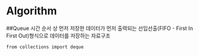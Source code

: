 # Algorithm

##Queue
시간 순서 상 먼저 저장한 데이터가 먼저 출력되는 선입선출(FIFO - First In First Out)형식으로 데이터를 저장하는 자료구조

```
from collections import deque
```
